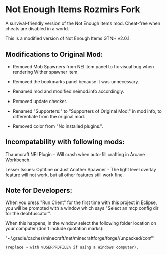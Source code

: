 # Not Enough Items Rozmirs Fork

A survival-friendly version of the Not Enough Items mod. Cheat-free when cheats are disabled in a world.

This is a modified version of Not Enough Items GTNH v2.0.1.

 

## Modifications to Original Mod:
* Removed Mob Spawners from NEI item panel to fix visual bug when rendering Wither spawner item.

* Removed the bookmarks panel because it was unnecessary.

* Renamed mod and modified neimod.info accordingly.

* Removed update checker.

* Renamed "Supporters:" to "Supporters of Original Mod:" in mod info, to differentiate from the original mod.


* Removed color from "No installed plugins.".

 
## Incompatability with following mods:
Thaumcraft NEI Plugin - Will crash when auto-fill crafting in Arcane Workbench.

Lesser Issues:
	Optifine    or    Just Another Spawner  -  The light level overlay feature will not work, but all other features still work fine.



## Note for Developers:
When you press "Run Client" for the first time with this project in Eclipse, you will be prompted with a window which says "Select an mcp config dir for the deobfuscator".


When this happens, in the window select the following folder location on your computer (don't include quotation marks):

"~/.gradle/caches/minecraft/net/minecraftforge/forge/<version>/unpacked/conf"

	(replace ~ with %USERPROFILE% if using a Windows computer).